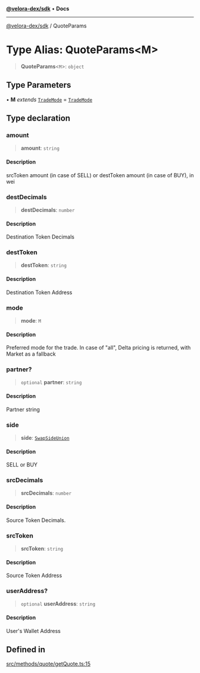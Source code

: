 [**@velora-dex/sdk**](../README.md) • **Docs**

***

[@velora-dex/sdk](../globals.md) / QuoteParams

# Type Alias: QuoteParams\<M\>

> **QuoteParams**\<`M`\>: `object`

## Type Parameters

• **M** *extends* [`TradeMode`](../-internal-/type-aliases/TradeMode.md) = [`TradeMode`](../-internal-/type-aliases/TradeMode.md)

## Type declaration

### amount

> **amount**: `string`

#### Description

srcToken amount (in case of SELL) or destToken amount (in case of BUY), in wei

### destDecimals

> **destDecimals**: `number`

#### Description

Destination Token Decimals

### destToken

> **destToken**: `string`

#### Description

Destination Token Address

### mode

> **mode**: `M`

#### Description

Preferred mode for the trade. In case of "all", Delta pricing is returned, with Market as a fallback

### partner?

> `optional` **partner**: `string`

#### Description

Partner string

### side

> **side**: [`SwapSideUnion`](../-internal-/type-aliases/SwapSideUnion.md)

#### Description

SELL or BUY

### srcDecimals

> **srcDecimals**: `number`

#### Description

Source Token Decimals.

### srcToken

> **srcToken**: `string`

#### Description

Source Token Address

### userAddress?

> `optional` **userAddress**: `string`

#### Description

User's Wallet Address

## Defined in

[src/methods/quote/getQuote.ts:15](https://github.com/paraswap/paraswap-sdk/blob/master/src/methods/quote/getQuote.ts#L15)
